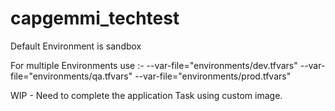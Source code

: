 # capgemmi_techtest

Default Environment is sandbox

For multiple Environments use :-
--var-file="environments/dev.tfvars"
--var-file="environments/qa.tfvars"
--var-file="environments/prod.tfvars"


WIP - Need to complete the application Task using custom image.
